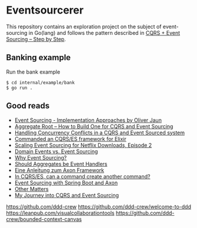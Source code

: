 Eventsourcerer
==============

This repository contains an exploration project on the subject of event-sourcing in Go(lang) and follows the pattern described in [CQRS + Event Sourcing – Step by Step](https://danielwhittaker.me/2020/02/20/cqrs-step-step-guide-flow-typical-application/).


Banking example
---------------

Run the bank example

    $ cd internal/example/bank
    $ go run .


Good reads
----------

- [Event Sourcing - Implementation Approaches by Oliver Jaun](https://idontbyte.jaun.org/blog/2020/03/eventsourcing-implementation-approaches)
- [Aggregate Root – How to Build One for CQRS and Event Sourcing](https://danielwhittaker.me/2014/11/15/aggregate-root-cqrs-event-sourcing/)
- [Handling Concurrency Conflicts in a CQRS and Event Sourced system](https://danielwhittaker.me/2014/09/29/handling-concurrency-issues-cqrs-event-sourced-system/)
- [Commanded an CQRS/ES framework for Elixir](https://hexdocs.pm/commanded/commands.html)
- [Scaling Event Sourcing for Netflix Downloads, Episode 2](https://netflixtechblog.com/scaling-event-sourcing-for-netflix-downloads-episode-2-ce1b54d46eec)
- [Domain Events vs. Event Sourcing](https://www.innoq.com/de/blog/domain-events-vs-event-sourcing/)
- [Why Event Sourcing?](https://eventuate.io/whyeventsourcing.html)
- [Should Aggregates be Event Handlers](https://stackoverflow.com/questions/26876757/should-aggregates-be-event-handlers/26946740)
- [Eine Anleitung zum Axon Framework](https://www.codeflow.site/de/article/axon-cqrs-event-sourcing)
- [In CQRS/ES, can a command create another command?](https://softwareengineering.stackexchange.com/questions/319487/in-cqrs-es-can-a-command-create-another-command)
- [Event Sourcing with Spring Boot and Axon](https://www.novatec-gmbh.de/en/blog/event-sourcing-spring-boot-axon/)
- [Other Matters](https://cqrs.nu/tutorial/cs/05-other-matters)
- [My Journey into CQRS and Event Sourcing](https://medium.com/nexa-digital/my-journey-into-cqrs-and-event-sourcing-4bd7d0c1c670)

https://github.com/ddd-crew
https://github.com/ddd-crew/welcome-to-ddd
https://leanpub.com/visualcollaborationtools
https://github.com/ddd-crew/bounded-context-canvas




